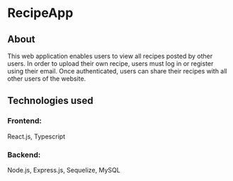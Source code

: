 # RecipeApp
## About
This web application enables users to view all recipes posted by other users. 
In order to upload their own recipe, users must log in or register using their email. 
Once authenticated, users can share their recipes with all other users of the website.

## Technologies used
### Frontend: 
React.js, Typescript
### Backend: 
Node.js, Express.js, Sequelize, MySQL
